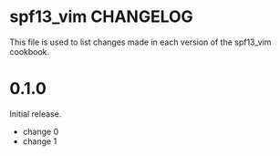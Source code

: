 # spf13_vim CHANGELOG

This file is used to list changes made in each version of the spf13_vim cookbook.

# 0.1.0

Initial release.

- change 0
- change 1

